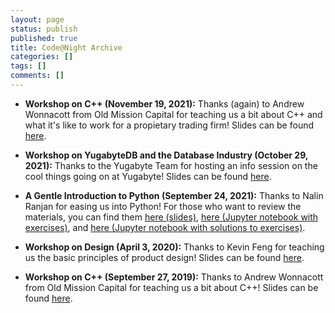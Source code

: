 ```yaml
---
layout: page
status: publish
published: true
title: Code@Night Archive
categories: []
tags: []
comments: []
---
```


- **Workshop on C++ (November 19, 2021):** Thanks (again) to Andrew Wonnacott from Old Mission Capital for teaching us a bit about C++ and what it's like to work for a propietary trading firm! Slides can be found <a href="11-19-2021/slides.pdf" target="_blank">here</a>.

- **Workshop on YugabyteDB and the Database Industry (October 29, 2021):** Thanks to the Yugabyte Team for hosting an info session on the cool things going on at Yugabyte! Slides can be found <a href="10-29-2021/slides.pdf" target="_blank">here</a>.

- **A Gentle Introduction to Python (September 24, 2021):** Thanks to Nalin Ranjan for easing us into Python! For those who want to review the materials, you can find them <a href="python_talk/gentle_intro_to_python.pdf" target="_blank">here (slides)</a>, <a href="python_talk/intro_to_python.ipynb" target="_blank">here (Jupyter notebook with exercises)</a>, and <a href="python_talk/intro_to_python_soln.ipynb" target="_blank">here (Jupyter notebook with solutions to exercises)</a>.

- **Workshop on Design (April 3, 2020):** Thanks to Kevin Feng for teaching us the basic principles of product design! Slides can be found <a href="design_kevin_feng/slides.pdf" target="_blank">here</a>.

- **Workshop on C++ (September 27, 2019):** Thanks to Andrew Wonnacott from Old Mission Capital for teaching us a bit about C++! Slides can be found <a href="9-27-2019/slides.pdf" target="_blank">here</a>.
